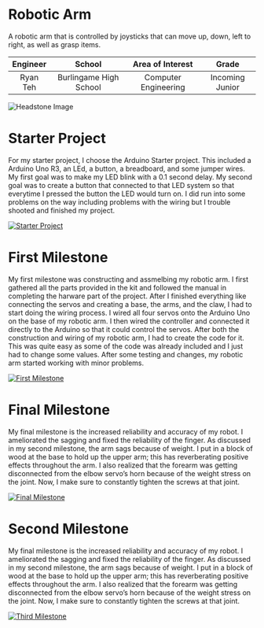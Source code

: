 ﻿# Robotic Arm
A robotic arm that is controlled by joysticks that can move up, down, left to right, as well as grasp items. 

| **Engineer** | **School** | **Area of Interest** | **Grade** |
|:--:|:--:|:--:|:--:|
| Ryan Teh | Burlingame High School | Computer Engineering | Incoming Junior

![Headstone Image](https://lh3.googleusercontent.com/pw/AM-JKLVU-lSPPp4gAx1f9JcJS7a37Rr0DP42SQcbFiI3G9I7K41sVjLWszJ4titeJvrag4K3u5V41DZoZ5trMCavSWfvhEzmmRFUHM9RwZLnzn8sCd_EZmO-WAQBCw8oIh36hV_lFXjod8JaNDMu3vocAIk=s903-no?authuser=0)

# Starter Project
For my starter project, I choose the Arduino Starter project. This included a Arduino Uno R3, an LEd, a button, a breadboard, and some jumper wires. My first goal was to make my LED blink with a 0.1 second delay. My second goal was to create a button that connected to that LED system so that everytime I pressed the button the LED would turn on. I did run into some problems on the way including problems with the wiring but I trouble shooted and finished my project. 

[![Starter Project](https://img.youtube.com/vi/P-eRW8U8Mnc/maxresdefault.jpg)](https://www.youtube.com/watch?v=P-eRW8U8Mnc "Starter Project")

# First Milestone
  
My first milestone was constructing and assmelbing my robotic arm. I first gathered all the parts provided in the kit and followed the manual in completing the harware part of the project. After I finished everything like connecting the servos and creating a base, the arms, and the claw, I had to start doing the wiring process. I wired all four servos onto the Arduino Uno on the base of my robotic arm. I then wired the controller and connected it directly to the Arduino so that it could control the servos. After both the construction and wiring of my robotic arm, I had to create the code for it. This was quite easy as some of the code was already included and I just had to change some values. After some testing and changes, my robotic arm started working with minor problems. 

[![First Milestone](https://img.youtube.com/vi/5vUDiF_xuyg/maxresdefault.jpg)](https://www.youtube.com/watch?v=5vUDiF_xuyg "First Milestone")

# Final Milestone
My final milestone is the increased reliability and accuracy of my robot. I ameliorated the sagging and fixed the reliability of the finger. As discussed in my second milestone, the arm sags because of weight. I put in a block of wood at the base to hold up the upper arm; this has reverberating positive effects throughout the arm. I also realized that the forearm was getting disconnected from the elbow servo’s horn because of the weight stress on the joint. Now, I make sure to constantly tighten the screws at that joint. 

[![Final Milestone](https://res.cloudinary.com/marcomontalbano/image/upload/v1612573869/video_to_markdown/images/youtube--F7M7imOVGug-c05b58ac6eb4c4700831b2b3070cd403.jpg )](https://www.youtube.com/watch?v=F7M7imOVGug&feature=emb_logo "Final Milestone")

# Second Milestone
My final milestone is the increased reliability and accuracy of my robot. I ameliorated the sagging and fixed the reliability of the finger. As discussed in my second milestone, the arm sags because of weight. I put in a block of wood at the base to hold up the upper arm; this has reverberating positive effects throughout the arm. I also realized that the forearm was getting disconnected from the elbow servo’s horn because of the weight stress on the joint. Now, I make sure to constantly tighten the screws at that joint.

[![Third Milestone](https://res.cloudinary.com/marcomontalbano/image/upload/v1612574014/video_to_markdown/images/youtube--y3VAmNlER5Y-c05b58ac6eb4c4700831b2b3070cd403.jpg)](https://www.youtube.com/watch?v=y3VAmNlER5Y&feature=emb_logo "Second Milestone")
